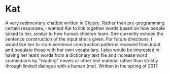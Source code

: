 # Kat
A very rudimentary chatbot written in Clojure. Rather than pre-programming certain responses, I wanted Kat to link together words based on how people talked to her, similar to how human children learn. She currently echoes the sentence construction of the input she is given. For future directions, I would like her to store sentence construction patterns received from input and populate those with her own vocabulary. I also would be interested in having her learn words from a dictionary text file and increase word connections by "reading" novels or other text material rather than strictly through limited dialogue with a human (me). Written in the spring of 2017. 
